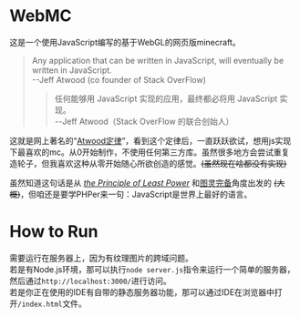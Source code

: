 # WebMC

这是一个使用JavaScript编写的基于WebGL的网页版minecraft。

> Any application that can be written in JavaScript, will eventually be written in JavaScript.  
  --Jeff Atwood (co founder of Stack OverFlow)
  >> 任何能够用 JavaScript 实现的应用，最终都必将用 JavaScript 实现。  
     --Jeff Atwood（Stack OverFlow 的联合创始人）

这就是网上著名的“[Atwood定律](https://blog.codinghorror.com/the-principle-of-least-power/)”，看到这个定律后，一直跃跃欲试，想用js实现下最喜欢的mc。从0开始制作，不使用任何第三方库。虽然很多地方会尝试重复造轮子，但我喜欢这种从零开始随心所欲创造的感觉。~~(虽然现在啥都没有实现)~~

虽然知道这句话是从 _[the Principle of Least Power](https://www.w3.org/DesignIssues/Principles.html)_ 和[图灵完备](https://en.wikipedia.org/wiki/Turing_completeness)角度出发的 ~~(大概)~~，但咱还是要学PHPer来一句：JavaScript是世界上最好的语言。

# How to Run

需要运行在服务器上，因为有纹理图片的跨域问题。  
若是有Node.js环境，那可以执行`node server.js`指令来运行一个简单的服务器，然后通过`http://localhost:3000/`进行访问。  
若是你正在使用的IDE有自带的静态服务器功能，那可以通过IDE在浏览器中打开`/index.html`文件。
